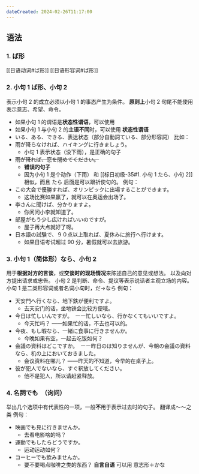 ```yaml
---
dateCreated: 2024-02-26T11:17:00
---
```

## 语法
### 1. ば形
[[日语动词#ば形]]
[[日语形容词#ば形]]
### 2. 小句 1 ば形、小句 2
表示小句 2 的成立必须以小句 1 的事态产生为条件。
**原则上**小句 2 句尾不能使用表示意志、希望、命令。
- 如果小句 1 的谓语是**状态性谓语**，可以使用
- 如果小句 1 与小句 2 的**主语不同**时，可以使用
**状态性谓语**
- いる、ある、できる、表达状态（部分自動詞ている、部分形容詞）
比如：
- 雨が降らなければ、ハイキングに行きましょう。
	- 小句 1 表示状态（没下雨），是正确的句子
- ~~雨が降れば、窓を閉めてください。~~
	- **错误的句子**
	- 因为小句 1 是个动作（下雨）
和 [[标日初级-35#1. 小句 1 たら、小句 2]] 相似，而且 たら 后面是可以跟祈使句的。
例句：
- この大会で優勝すれば、オリンピックに出場することができます。
	- 这场比赛如果赢了，就可以在奥运会出场了。
- 李さんに聞けば、分かりますよ。
	- 你问问小李就知道了。
- 部屋がもう少し広ければいいのですが。
	- 屋子再大点就好了呀。
- 日本語の試験で、９０点以上取れば、夏休みに旅行へ行けます。
	- 如果日语考试超过 90 分，暑假就可以去旅游。
### 3. 小句 1（简体形）なら、小句 2
用于**根据对方的言谈**，或**交谈时的现场情况**来陈述自己的意见或想法。
以及向对方提出请求或忠告。
小句 2 是判断、命令、提议等表示说话者主观立场的内容。
小句 1 是二类形容词或者名词小句时，だ→なら
例句：
- 天安門へ行くなら、地下鉄が便利ですよ。
	- 去天安门的话，坐地铁会比较方便哦。
- 今日は忙しいんですが。　ーー忙しいなら、行かなくてもいいですよ。
	- 今天忙吗？  ——如果忙的话，不去也可以的。
- 今夜、もし暇なら、一緒に食事に行きませんか。
	- 今晚如果有空，一起去吃饭如何？
- 会議の資料はどこですか。　ーー昨日のは知りませんが、今朝の会議の資料なら、机の上においておきました。
	- 会议资料在哪儿？  ——昨天的不知道，今早的在桌子上。
- 彼が犯人でないなら、すぐ釈放してください。
	- 他不是犯人，所以请赶紧释放。
### 4. 名詞でも　（询问）
举出几个选项中有代表性的一项，一般**不**用于表示过去时的句子。
翻译成～～之类
例句：
- 映画でも見に行きませんか。
	- 去看电影啥的吗？
- 運動でもしたらどうですか。
	- 运动运动如何？
- コーヒーでも飲みませんか。
	- 要不要喝点咖啡之类的东西？
**自言自语**
可以用 意志形＋かな
